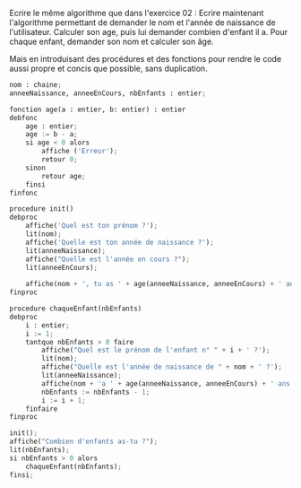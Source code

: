 Ecrire le même algorithme que dans l'exercice 02 : 
    Ecrire maintenant l'algorithme permettant de demander le nom et l'année de naissance de l'utilisateur. 
    Calculer son age, puis lui demander combien d'enfant il a. 
    Pour chaque enfant, demander son nom et calculer son âge.

Mais en introduisant des procédures et des fonctions pour rendre le code aussi propre et concis que possible, sans duplication. 

```python
nom : chaine;
anneeNaissance, anneeEnCours, nbEnfants : entier;

fonction age(a : entier, b: entier) : entier
debfonc
	age : entier;
	age := b - a;
	si age < 0 alors
		affiche ('Erreur');
		retour 0;
	sinon 
		retour age;
	finsi
finfonc

procedure init()
debproc
	affiche('Quel est ton prénom ?');
	lit(nom);
	affiche('Quelle est ton année de naissance ?');
	lit(anneeNaissance);
	affiche("Quelle est l'année en cours ?");
	lit(anneeEnCours);
	
	affiche(nom + ', tu as ' + age(anneeNaissance, anneeEnCours) + ' ans !');
finproc

procedure chaqueEnfant(nbEnfants) 
debproc
	i : entier;
	i := 1;
	tantque nbEnfants > 0 faire
		affiche("Quel est le prénom de l'enfant n° " + i + ' ?');
		lit(nom);
		affiche("Quelle est l'année de naissance de " + nom + ' ?');
		lit(anneeNaissance);
		affiche(nom + 'a ' + age(anneeNaissance, anneeEnCours) + ' ans !');
		nbEnfants := nbEnfants - 1;
		i := i + 1;
	finfaire
finproc

init();
affiche("Combien d'enfants as-tu ?");
lit(nbEnfants);
si nbEnfants > 0 alors
	chaqueEnfant(nbEnfants);
finsi;
```